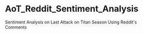 # AoT_Reddit_Sentiment_Analysis
Sentiment Analysis on Last Attack on Titan Season Using Reddit's Comments
